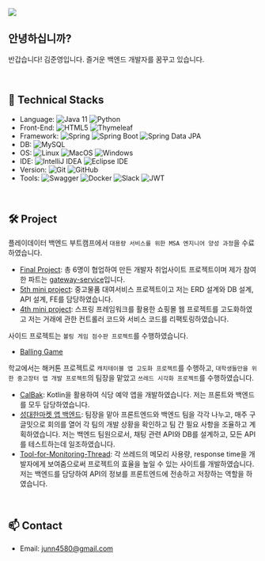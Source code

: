 <!--
**kimjunyo/kimjunyo** is a ✨ _special_ ✨ repository because its `README.md` (this file) appears on your GitHub profile.

Here are some ideas to get you started:

- 🔭 I’m currently working on ...
- 🌱 I’m currently learning ...
- 👯 I’m looking to collaborate on ...
- 🤔 I’m looking for help with ...
- 💬 Ask me about ...
- 📫 How to reach me: ...
- 😄 Pronouns: ...
- ⚡ Fun fact: ...
-->

<img src="https://capsule-render.vercel.app/api?type=waving&color=auto&height=200&section=header&text=welcome%20to%20kimjunyo's%20world👋&fontSize=50" />

## 안녕하십니까?
반갑습니다! 김준영입니다. 즐거운 백엔드 개발자를 꿈꾸고 있습니다.

<br>

## 🌱 Technical Stacks
- Language: ![Java 11](https://img.shields.io/badge/Java_11-FF3434) ![Python](https://img.shields.io/badge/python-3776AB?style=flat&logo=python&logoColor=white)
- Front-End: ![HTML5](https://img.shields.io/badge/HTML5-FFFFFF?logo=HTML5&logoColor=E34F26) ![Thymeleaf](https://img.shields.io/badge/Thymeleaf-FFFFFF?logo=Thymeleaf&logoColor=005F0F)
- Framework: ![Spring](https://img.shields.io/badge/Spring-FFFFFF?logo=Spring) ![Spring Boot](https://img.shields.io/badge/Spring_Boot-FFFFFF?logo=SpringBoot) ![Spring Data JPA](https://img.shields.io/badge/Spring_Data_JPA-FFFFFF) 
- DB: ![MySQL](https://img.shields.io/badge/MySQL-FFFFFF?logo=MySQL)
- OS: ![Linux](https://img.shields.io/badge/Linux-FFFFFF?logo=Linux) ![MacOS](https://img.shields.io/badge/macOS-FFFFFF?logo=Apple&logoColor=000000) ![Windows](https://img.shields.io/badge/Windows-FFFFFF?logo=Windows%2010&logoColor=0078D6)
- IDE: ![IntelliJ IDEA](https://img.shields.io/badge/IntelliJ_IDEA-FFFFFF?logo=IntelliJ%20IDEA&logoColor=000000) ![Eclipse IDE](https://img.shields.io/badge/Eclipse_IDE-FFFFFF?logo=Eclipse%20IDE&logoColor=2C2255)
- Version: ![Git](https://img.shields.io/badge/Git-FFFFFF?logo=Git) ![GitHub](https://img.shields.io/badge/GitHub-FFFFFF?logo=GitHub&logoColor=000000)
- Tools: ![Swagger](https://img.shields.io/badge/Swagger-FFFFFF?logo=Swagger) ![Docker](https://img.shields.io/badge/Docker-FFFFFF?logo=Docker) ![Slack](https://img.shields.io/badge/Slack-FFFFFF?logo=Slack&logoColor=4A154B) ![JWT](https://img.shields.io/badge/JWT-FFFFFF?logo=jsonwebtokens&logoColor=000000)

<br>

## 🛠️ Project
플레이데이터 백엔드 부트캠프에서 `대용량 서비스를 위한 MSA 엔지니어 양성 과정`을 수료하였습니다.

- [Final Project](https://github.com/miracle-job-a): 총 6명이 협업하여 만든 개발자 취업사이트 프로젝트이며 제가 참여한 파트는 [gateway-service](https://github.com/kimjunyo/miracle-job-a-gateway-service)입니다.
- [5th mini project](https://github.com/kimjunyo/murang): 중고물품 대여서비스 프로젝트이고 저는 ERD 설계와 DB 설계, API 설계, FE를 담당하였습니다. 
- [4th mini project](https://github.com/kimjunyo/miniproject4_withJ): 스프링 프레임워크를 활용한 쇼핑몰 웹 프로젝트를 고도화하였고 저는 거래에 관한 컨트롤러 코드와 서비스 코드를 리팩토링하였습니다.

사이드 프로젝트는 `볼링 게임 점수판 프로젝트`를 수행하였습니다.

- [Balling Game](https://github.com/kimjunyo/balling-game)

학교에서는 해커톤 프로젝트로 `캐치테이블 앱 고도화 프로젝트`를 수행하고, `대학생들만을 위한 중고장터 앱 개발 프로젝트`의 팀장을 맡았고 `쓰레드 시각화 프로젝트`를 수행하였습니다.
- [CalBak](https://github.com/kimjunyo/calbak_application): Kotlin을 활용하여 식당 예약 앱을 개발하였습니다. 저는 프론트와 백엔드를 모두 담당하였습니다.
- [성대한마켓 앱 백엔드](https://github.com/kimjunyo/SWE9-spring-server): 팀장을 맡아 프론트엔드와 백엔드 팀을 각각 나누고, 매주 구글밋으로 회의를 열어 각 팀의 개발 상황을 확인하고 팀 간 필요 사항을 조율하고 계획하였습니다. 저는 백엔드 팀원으로서, 채팅 관련 API와 DB를 설계하고, 모든 API를 테스트하는데 일조하였습니다.
- [Tool-for-Monitoring-Thread](https://github.com/SWE3028-Project101/Tool-for-Monitoring-Thread/tree/main/backend): 각 쓰레드의 메모리 사용량, response time을 개발자에게 보여줌으로써 프로젝트의 효율을 높일 수 있는 사이트를 개발하였습니다. 저는 백엔드를 담당하여 API의 정보를 프론트엔드에 전송하고 저장하는 역할을 하였습니다.

<br>

## 📫 Contact
- Email: junn4580@gmail.com
